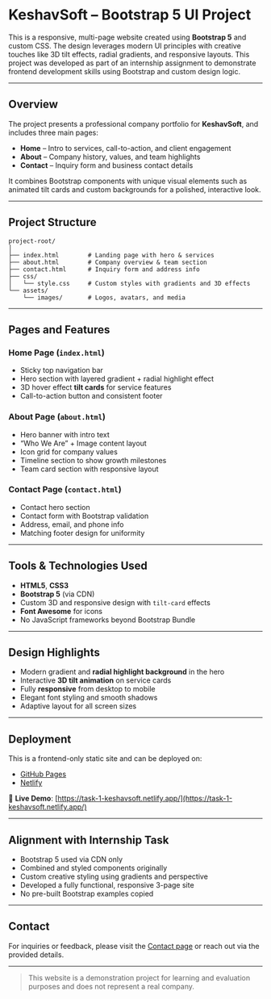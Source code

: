 # KeshavSoft – Bootstrap 5 UI Project

This is a responsive, multi-page website created using **Bootstrap 5** and custom CSS. The design leverages modern UI principles with creative touches like 3D tilt effects, radial gradients, and responsive layouts. This project was developed as part of an internship assignment to demonstrate frontend development skills using Bootstrap and custom design logic.

---

##  Overview

The project presents a professional company portfolio for **KeshavSoft**, and includes three main pages:

- **Home** – Intro to services, call-to-action, and client engagement
- **About** – Company history, values, and team highlights
- **Contact** – Inquiry form and business contact details

It combines Bootstrap components with unique visual elements such as animated tilt cards and custom backgrounds for a polished, interactive look.

---

## Project Structure

```
project-root/
│
├── index.html        # Landing page with hero & services
├── about.html        # Company overview & team section
├── contact.html      # Inquiry form and address info
├── css/
│   └── style.css     # Custom styles with gradients and 3D effects
└── assets/
    └── images/       # Logos, avatars, and media
```

---

##  Pages and Features

###  Home Page (`index.html`)
- Sticky top navigation bar
- Hero section with layered gradient + radial highlight effect
- 3D hover effect **tilt cards** for service features
- Call-to-action button and consistent footer

###  About Page (`about.html`)
- Hero banner with intro text
- “Who We Are” + Image content layout
- Icon grid for company values
- Timeline section to show growth milestones
- Team card section with responsive layout

###  Contact Page (`contact.html`)
- Contact hero section
- Contact form with Bootstrap validation
- Address, email, and phone info
- Matching footer design for uniformity

---

##  Tools & Technologies Used

- **HTML5**, **CSS3**
- **Bootstrap 5** (via CDN)
- Custom 3D and responsive design with `tilt-card` effects
- **Font Awesome** for icons
- No JavaScript frameworks beyond Bootstrap Bundle

---

##  Design Highlights

- Modern gradient and **radial highlight background** in the hero
- Interactive **3D tilt animation** on service cards
- Fully **responsive** from desktop to mobile
- Elegant font styling and smooth shadows
- Adaptive layout for all screen sizes

---

##  Deployment

This is a frontend-only static site and can be deployed on:

- [GitHub Pages](https://pages.github.com/)
- [Netlify](https://www.netlify.com/)

🔗 **Live Demo**: [https://task-1-keshavsoft.netlify.app/](https://task-1-keshavsoft.netlify.app/)

---

## Alignment with Internship Task

-  Bootstrap 5 used via CDN only
-  Combined and styled components originally
-  Custom creative styling using gradients and perspective
-  Developed a fully functional, responsive 3-page site
-  No pre-built Bootstrap examples copied

---

##  Contact

For inquiries or feedback, please visit the [Contact page](https://task-1-keshavsoft.netlify.app/contact) or reach out via the provided details.

---

> This website is a demonstration project for learning and evaluation purposes and does not represent a real company.
